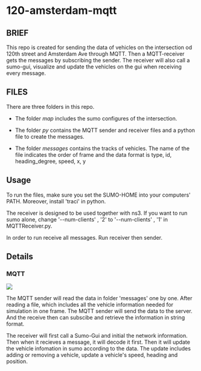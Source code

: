 # 120-amsterdam-mqtt

## BRIEF
This repo is created for sending the data of vehicles on the intersection od 120th street and Amsterdam Ave through MQTT. Then a MQTT-receiver gets the messages by subscribing the sender. The receiver will also call a sumo-gui, visualize and update the vehicles on the gui when receiving every message.

## FILES
There are three folders in this repo. 
- The folder *map* includes the sumo configures of the intersection. 

- The folder *py* contains the MQTT sender and receiver files and a python file to create the messages. 

- The folder *messages* contains the tracks of vehicles. The name of the file indicates the order of frame and the data format is type, id, heading_degree, speed, x, y

## Usage
To run the files, make sure you set the SUMO-HOME into your computers' PATH. Moreover, install 'traci' in python.

The receiver is designed to be used together with ns3. If you want to run sumo alone, change '--num-clients' , '2' to '--num-clients' , '1' in MQTTReceiver.py.

In order to run receive all messages. Run receiver then sender.


## Details
### MQTT
![](https://mqtt.org/assets/img/mqtt-publish-subscribe.png)

The MQTT sender will read the data in folder 'messages' one by one. After reading a file, which includes all the vehicle information needed for simulation in one frame. The MQTT sender will send the data to the server. And the receive then can subscibe and retrieve the information in string format.

The receiver will first call a Sumo-Gui and initial the network information. Then when it recieves a message, it will decode it first. Then it will update the vehicle infomation in sumo according to the data. The update includes adding or removing a vehicle, update a vehicle's speed, heading and position.
